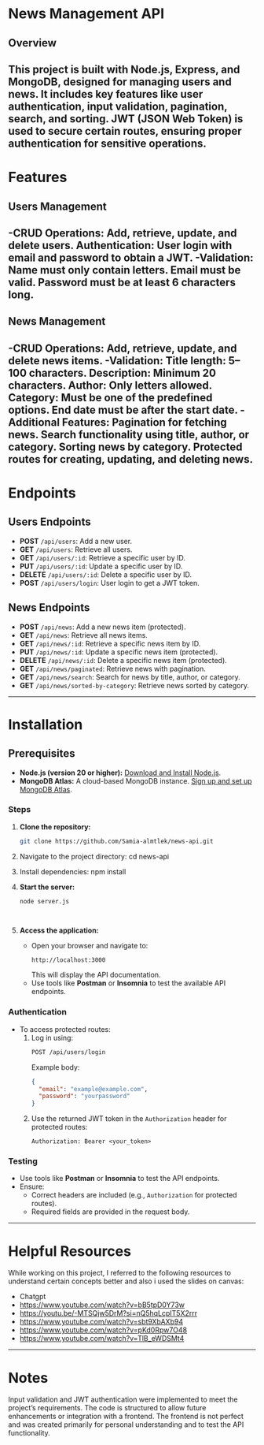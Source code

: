 # News Management API

## Overview

This project is built with Node.js, Express, and MongoDB, designed for managing users and news. It includes key features like user authentication, input validation, pagination, search, and sorting. JWT (JSON Web Token) is used to secure certain routes, ensuring proper authentication for sensitive operations.
---

# Features

## Users Management
-CRUD Operations:
Add, retrieve, update, and delete users.
Authentication: User login with email and password to obtain a JWT.
-Validation:
Name must only contain letters.
Email must be valid.
Password must be at least 6 characters long.
---
## News Management
-CRUD Operations:
Add, retrieve, update, and delete news items.
-Validation:
Title length: 5–100 characters.
Description: Minimum 20 characters.
Author: Only letters allowed.
Category: Must be one of the predefined options.
End date must be after the start date.
-Additional Features:
Pagination for fetching news.
Search functionality using title, author, or category.
Sorting news by category.
Protected routes for creating, updating, and deleting news.
--- 
    
# Endpoints

## Users Endpoints
- **POST** `/api/users`: Add a new user.
- **GET** `/api/users`: Retrieve all users.
- **GET** `/api/users/:id`: Retrieve a specific user by ID.
- **PUT** `/api/users/:id`: Update a specific user by ID.
- **DELETE** `/api/users/:id`: Delete a specific user by ID.
- **POST** `/api/users/login`: User login to get a JWT token.

## News Endpoints
- **POST** `/api/news`: Add a new news item (protected).
- **GET** `/api/news`: Retrieve all news items.
- **GET** `/api/news/:id`: Retrieve a specific news item by ID.
- **PUT** `/api/news/:id`: Update a specific news item (protected).
- **DELETE** `/api/news/:id`: Delete a specific news item (protected).
- **GET** `/api/news/paginated`: Retrieve news with pagination.
- **GET** `/api/news/search`: Search for news by title, author, or category.
- **GET** `/api/news/sorted-by-category`: Retrieve news sorted by category.

---
# Installation

## Prerequisites
- **Node.js (version 20 or higher):** [Download and Install Node.js](https://nodejs.org/).
- **MongoDB Atlas:** A cloud-based MongoDB instance. [Sign up and set up MongoDB Atlas](https://www.mongodb.com/atlas/database).

### Steps

1. **Clone the repository:**
   ```bash
   git clone https://github.com/Samia-almtlek/news-api.git
2. Navigate to the project directory: cd news-api
 
3. Install dependencies: npm install
  
   
4. **Start the server:**
   ```bash
   node server.js

    
5. **Access the application:**
   - Open your browser and navigate to:
     ```url
     http://localhost:3000
     ```
     This will display the API documentation.
   - Use tools like **Postman** or **Insomnia** to test the available API endpoints.


### Authentication
- To access protected routes:
  1. Log in using:
     ```bash
     POST /api/users/login
     ```
     Example body:
     ```json
     {
       "email": "example@example.com",
       "password": "yourpassword"
     }
     ```
  2. Use the returned JWT token in the `Authorization` header for protected routes:
     ```
     Authorization: Bearer <your_token>
     ```

### Testing
- Use tools like **Postman** or **Insomnia** to test the API endpoints.
- Ensure:
  - Correct headers are included (e.g., `Authorization` for protected routes).
  - Required fields are provided in the request body.

---
# Helpful Resources

While working on this project, I referred to the following resources to understand certain concepts better and also i used the slides on canvas:
* Chatgpt
* https://www.youtube.com/watch?v=bB5tpD0Y73w
* https://youtu.be/-MTSQjw5DrM?si=nQ5hqLcpIT5X2rrr
* https://www.youtube.com/watch?v=sbt9XbAXb94
* https://www.youtube.com/watch?v=pKd0Rpw7O48
* https://www.youtube.com/watch?v=TlB_eWDSMt4
---
# Notes

Input validation and JWT authentication were implemented to meet the project’s requirements.
The code is structured to allow future enhancements or integration with a frontend.
The frontend is not perfect and was created primarily for personal understanding and to test the API functionality.
